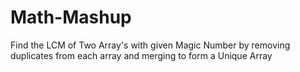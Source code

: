 # Math-Mashup

Find the LCM of Two Array's with given Magic Number by removing duplicates from each array and merging to form a Unique Array
